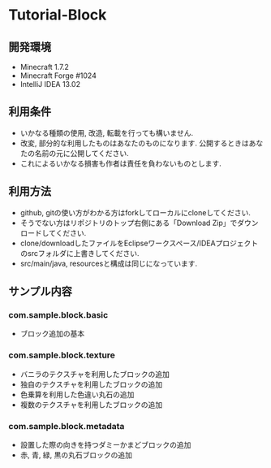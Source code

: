 # Tutorial-Block

## 開発環境
* Minecraft 1.7.2
* Minecraft Forge #1024
* IntelliJ IDEA 13.02

## 利用条件

* いかなる種類の使用, 改造, 転載を行っても構いません.
* 改変, 部分的な利用したものはあなたのものになります. 公開するときはあなたの名前の元に公開してください.
* これによるいかなる損害も作者は責任を負わないものとします.

## 利用方法

* github, gitの使い方がわかる方はforkしてローカルにcloneしてください.
* そうでない方はリポジトリのトップ右側にある「Download Zip」でダウンロードしてください.
* clone/downloadしたファイルをEclipseワークスペース/IDEAプロジェクトのsrcフォルダに上書きしてください.
* src/main/java, resourcesと構成は同じになっています.

## サンプル内容

### com.sample.block.basic

* ブロック追加の基本

### com.sample.block.texture

* バニラのテクスチャを利用したブロックの追加
* 独自のテクスチャを利用したブロックの追加
* 色乗算を利用した色違い丸石の追加
* 複数のテクスチャを利用したブロックの追加

### com.sample.block.metadata

* 設置した際の向きを持つダミーかまどブロックの追加
* 赤, 青, 緑, 黒の丸石ブロックの追加
